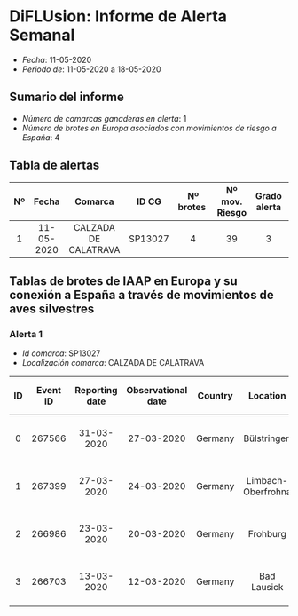 # DiFLUsion: Informe de Alerta Semanal 

 - *Fecha*: 11-05-2020
 - *Periodo de*: 11-05-2020 a 18-05-2020

## Sumario del informe 
 - *Número de comarcas ganaderas en alerta*: 1
 - *Número de brotes en Europa asociados con movimientos de riesgo a España*: 4

## Tabla de alertas 
| Nº | Fecha  | Comarca  | ID CG | Nº brotes | Nº mov. Riesgo | Grado alerta | Temperatura estimada  | Supervivencia del virus en días |
|:-:|:-------:|:-----:|:-----:|:-----:|:-----:|:-----:|:-----:|:-----:|
|1|11-05-2020|CALZADA DE CALATRAVA|SP13027|4|39|3|9.34|12.4653|


## Tablas de brotes de IAAP en Europa y su conexión a España a través de  movimientos de aves silvestres

### Alerta 1 
- *Id comarca*: SP13027
- *Localización comarca*: CALZADA DE CALATRAVA

| ID | Event ID | Reporting date |Observational date |Country |Location | Latitud | Longitud | An. Type | Species | Cases | Deaths | Especie movimiento |Cód.  Especie | Prob mov semanal |
|:-:|:---------:|:----------------:|:-------------:|:--------------:|:-----------:|:------------:|:-----------:|:-------------:|:----------:|:--------:|:--------:|:----------------:|:--------------:|:------------------:|
| 0| 267566|31-03-2020|27-03-2020|Germany|Bülstringen|52.36|11.32|Domestic|Ciconia ciconia|380|130|Cigüeña blanca  2015-2019|1340|0.8965|
| 1| 267399|27-03-2020|24-03-2020|Germany|Limbach-Oberfrohna|50.85|12.75|Wild|Ciconia ciconia|1|1|Cigüeña blanca  2015-2019|1340|0.8965|
| 2| 266986|23-03-2020|20-03-2020|Germany|Frohburg|51.05|12.56|Wild|Ciconia ciconia|1|1|Cigüeña blanca  2015-2019|1340|0.8965|
| 3| 266703|13-03-2020|12-03-2020|Germany|Bad Lausick|51.15|12.6|Captive|Ciconia ciconia|24|24|Cigüeña blanca  2015-2019|1340|0.8965|
